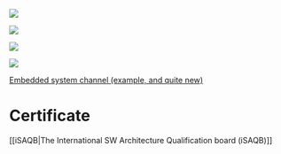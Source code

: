 
![](https://www.youtube.com/watch?v=ZfG8BSTX0Lw)

![](https://www.youtube.com/watch?v=mCM6QVHD08c)

![](https://www.youtube.com/watch?v=_lv5hin6eiM)

![](https://www.youtube.com/watch?v=37VfAZKeHu0)

[Embedded system channel (example, and quite new)](https://www.youtube.com/@artfulbytes)
# Certificate
[[iSAQB|The International SW Architecture Qualification board (iSAQB)]]




